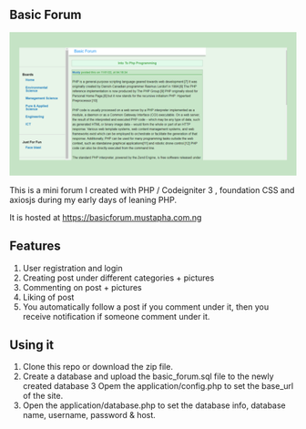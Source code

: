 ## Basic Forum
<img src="https://github.com/mustaphatg/basic-forum/blob/main/Basic%20Forum%20-%20Github%20.png" >


This is a mini forum I created with PHP / Codeigniter 3 , foundation CSS and axiosjs during my early days of leaning PHP.

It is hosted at https://basicforum.mustapha.com.ng

## Features
1. User registration and login
2. Creating  post under different categories + pictures
3. Commenting on post + pictures
4. Liking of post
5. You automatically follow a post if you comment under it, then you receive notification if someone comment under it.


## Using it
1. Clone this repo or download the zip file.
2. Create a database and upload the basic_forum.sql file to the newly created database
3  Opem the application/config.php to set the base_url of the site.
4. Open the application/database.php to set the database info, database name, username, password & host.
